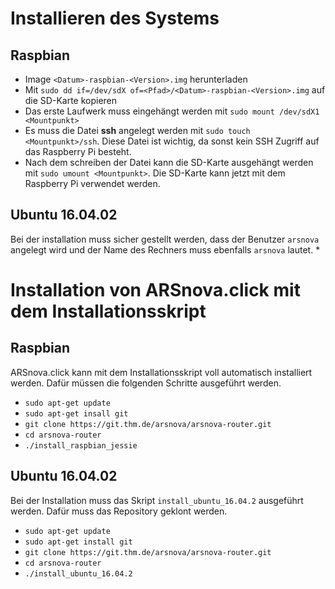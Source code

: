 # Installieren des Systems
## Raspbian
  * Image `<Datum>-raspbian-<Version>.img` herunterladen
  * Mit `sudo dd if=/dev/sdX of=<Pfad>/<Datum>-raspbian-<Version>.img` auf die
    SD-Karte kopieren
  * Das erste Laufwerk muss eingehängt werden mit `sudo mount /dev/sdX1
    <Mountpunkt>`
  * Es muss die Datei **ssh** angelegt werden mit `sudo touch <Mountpunkt>/ssh`.
    Diese Datei ist wichtig, da sonst kein SSH Zugriff auf das Raspberry Pi
    besteht.
  * Nach dem schreiben der Datei kann die SD-Karte ausgehängt werden mit
    `sudo umount <Mountpunkt>`.
    Die SD-Karte kann jetzt mit dem Raspberry Pi verwendet werden.

## Ubuntu 16.04.02
Bei der installation muss sicher gestellt werden, dass der Benutzer
`arsnova` angelegt wird und der Name des Rechners muss ebenfalls `arsnova`
lautet.
  * 

# Installation von ARSnova.click mit dem Installationsskript

## Raspbian
ARSnova.click kann mit dem Installationsskript voll automatisch installiert
werden. Dafür müssen die folgenden Schritte ausgeführt werden.
  * `sudo apt-get update`
  * `sudo apt-get insall git`
  * `git clone https://git.thm.de/arsnova/arsnova-router.git`
  * `cd arsnova-router`
  * `./install_raspbian_jessie`

## Ubuntu 16.04.02
Bei der Installation muss das Skript `install_ubuntu_16.04.2` ausgeführt werden.
Dafür muss das Repository geklont werden.
  * `sudo apt-get update`
  * `sudo apt-get install git`
  * `git clone https://git.thm.de/arsnova/arsnova-router.git`
  * `cd arsnova-router`
  * `./install_ubuntu_16.04.2`
